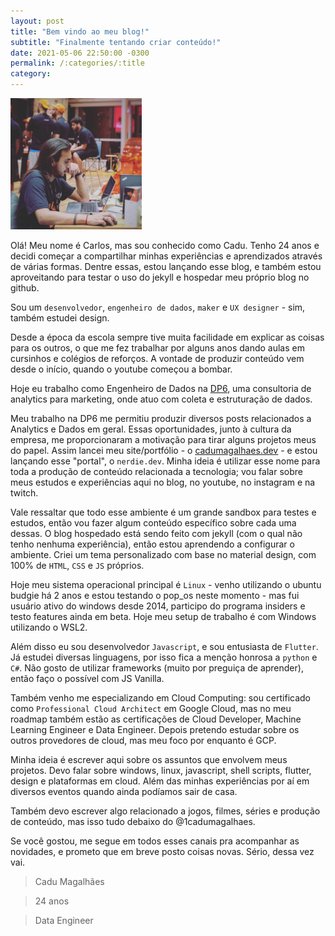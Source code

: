 ```yaml
---
layout: post
title: "Bem vindo ao meu blog!"
subtitle: "Finalmente tentando criar conteúdo!"
date: 2021-05-06 22:50:00 -0300
permalink: /:categories/:title
category:
---
```

<div class="row foto">
    <img class="profile" src="/assets/img/cadu.png" alt="my picture" width="210" height="210" loading="lazy">
</div>

Olá! Meu nome é Carlos, mas sou conhecido como Cadu. Tenho 24 anos e decidi começar a compartilhar minhas experiências e
aprendizados através de várias formas. Dentre essas, estou lançando esse blog, e também estou aproveitando para testar o
uso do jekyll e hospedar meu próprio blog no github.

Sou um `desenvolvedor`, `engenheiro de dados`, `maker` e `UX designer` - sim, também estudei design.

Desde a época da escola sempre tive muita facilidade em explicar as coisas para os outros, o que me fez trabalhar por
alguns anos dando aulas em cursinhos e colégios de reforços. A vontade de produzir conteúdo vem desde o início, quando o
youtube começou a bombar.

Hoje eu trabalho como Engenheiro de Dados na [DP6](https://dp6.com.br), uma consultoria de analytics para marketing,
onde atuo com coleta e estruturação de dados.

Meu trabalho na DP6 me permitiu produzir diversos posts relacionados a Analytics e Dados em geral. Essas oportunidades,
junto à cultura da empresa, me proporcionaram a motivação para tirar alguns projetos meus do papel. Assim lancei meu
site/portfólio - o [cadumagalhaes.dev](https://cadumagalhaes.dev) - e estou lançando esse "portal", o `nerdie.dev`.
Minha ideia é utilizar esse nome para toda a produção de conteúdo relacionada a tecnologia; vou falar sobre meus estudos
e experiências aqui no blog, no youtube, no instagram e na twitch.

Vale ressaltar que todo esse ambiente é um grande sandbox para testes e estudos, então vou fazer algum conteúdo
específico sobre cada uma dessas. O blog hospedado está sendo feito com jekyll (com o qual não tenho nenhuma
experiência), então estou aprendendo a configurar o ambiente. Criei um tema personalizado com base no material design,
com 100% de `HTML`, `CSS` e `JS` próprios.

Hoje meu sistema operacional principal é `Linux` - venho utilizando o ubuntu budgie há 2 anos e estou testando o pop_os
neste momento - mas fui usuário ativo do windows desde 2014, participo do programa insiders e testo features ainda em
beta. Hoje meu setup de trabalho é com Windows utilizando o WSL2.

Além disso eu sou desenvolvedor `Javascript`, e sou entusiasta de `Flutter`. Já estudei diversas linguagens, por isso
fica a menção honrosa a `python` e `C#`. Não gosto de utilizar frameworks (muito por preguiça de aprender), então faço o
possível com JS Vanilla.

Também venho me especializando em Cloud Computing: sou certificado como `Professional Cloud Architect` em Google Cloud,
mas no meu roadmap também estão as certificações de Cloud Developer, Machine Learning Engineer e Data Engineer. Depois
pretendo estudar sobre os outros provedores de cloud, mas meu foco por enquanto é GCP.

Minha ideia é escrever aqui sobre os assuntos que envolvem meus projetos. Devo falar sobre windows, linux, javascript,
shell scripts, flutter, design e plataformas em cloud. Além das minhas experiências por aí em diversos eventos quando
ainda podíamos sair de casa.

Também devo escrever algo relacionado a jogos, filmes, séries e produção de conteúdo, mas isso tudo debaixo do
@1cadumagalhaes.

Se você gostou, me segue em todos esses canais pra acompanhar as novidades, e prometo que em breve posto coisas novas.
Sério, dessa vez vai.

<div class="card justify-around shadow body-bg text-bg" id="infos-card">
        <div class="row head">
            <blockquote>
                <p class="flow-text">Cadu Magalhães</p>
            </blockquote>
            <blockquote>
                <p class="flow-text">24 anos</p>
            </blockquote>
            <blockquote>
                <p class="flow-text">Data Engineer</p>
            </blockquote>
        </div>
        <div class="row icons social">
            <a href="https://www.instagram.com/1cadumagalhaes" aria-label="instagram"><em
                    class="fab fa-instagram blockquote icon"></em></a>
            <a href="https://www.twitter.com/1cadumagalhaes" aria-label="twitter"><em
                    class="fab fa-twitter icon"></em></a>
            <a href="https://www.github.com/1cadumagalhaes" aria-label="github"><em class="fab fa-github icon"></em></a>
            <a href="https://www.linkedin.com/in/1cadumagalhaes" aria-label="linkedin"><em
                    class="fab fa-linkedin icon"></em></a>
            <a href="https://www.twitch.tv/1cadumagalhaes" aria-label="twitch"><em class="fab fa-twitch icon"></em></a>
            <a href="https://www.medium.com/@1cadumagalhaes" aria-label="medium"><em
                    class="fab fa-medium icon"></em></a>
        </div>
    </div>